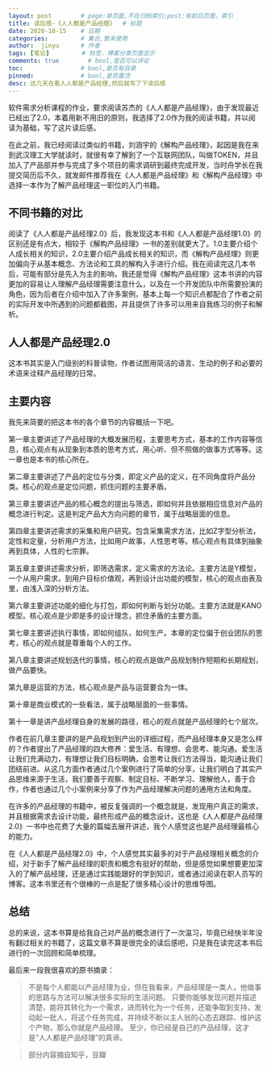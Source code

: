 ```yaml
---
layout: post        # page:单页面,不在归档索引;post:有前后页面，索引
title: 读后感-《人人都是产品经理》  # 标题
date: 2020-10-15    # 日期
categories:         # 集合,暂未使用
author:  jinyu      # 作者
tags: [笔记]         # 标签，博客分类页面显示
comments: true        # bool,是否可以评论
toc:                # bool,是否有目录
pinned:             # bool,是否置顶
desc: 这几天在看人人都是产品经理,然后就写了下读后感
---
```


软件需求分析课程的作业，要求阅读苏杰的《人人都是产品经理》，由于发现最近已经出了2.0，本着用新不用旧的原则，我选择了2.0作为我的阅读书籍，并以阅读为基础，写了这片读后感。

<!-- more -->

在此之前，我已经阅读过类似的书籍，刘涵宇的《解构产品经理》，起因是我在来到武汉理工大学就读时，就很有幸了解到了一个互联网团队，叫做TOKEN，并且加入了产品部并参与完成了多个项目的需求调研到最终完成开发，当时舟学长在我提交简历后不久，就发邮件推荐我在《人人都是产品经理》和《解构产品经理》中选择一本作为了解产品经理这一职位的入门书籍。

## 不同书籍的对比

阅读了《人人都是产品经理2.0》后，我发现这本书和《人人都是产品经理1.0》的区别还是有点大，相较于《解构产品经理》一书的差别就更大了。1.0主要介绍个人成长相关的知识，2.0主要介绍产品成长相关的知识，而《解构产品经理》则更加偏向于从基本概念、方法论和工具的解构入手进行介绍。我在阅读完这几本书后，可能有部分是先入为主的影响，我还是觉得《解构产品经理》这本书讲的内容更加的容易让人理解产品经理需要注意什么，以及在一个开发团队中所需要扮演的角色，因为后者在介绍中加入了许多案例，基本上每一个知识点都配合了作者之前的实际开发中所遇到的问题都截图，并且提供了许多可以用来自我练习的例子和解析。

## 人人都是产品经理2.0

这本书其实是入门级别的科普读物，作者试图用简洁的语言、生动的例子和必要的术语来诠释产品经理的日常。

## 主要内容

我先来简要的把这本书的各个章节的内容概括一下吧。

第一章主要讲述了产品经理的大概发展历程，主要思考方式，基本的工作内容等信息，核心观点有从现象到本质的思考方式，用心听、但不照做的做事方式等等。这一章也是本书的核心所在。

第二章主要讲述了产品的定位与分类，即定义产品的定义，在不同角度将产品分类。核心的观点是定位问题，抓住问题的主要矛盾。

第三章主要讲述产品的核心概念的提出与筛选，即如何并且依据相应信息对产品的概念进行判定。这是判定产品大方向问题的章节，属于战略层面的信息。

第四章主要讲述需求的采集和用户研究。包含采集需求方法，比如Z字型分析法，定性和定量，分析用户方法，比如用户故事，人性思考等。核心观点有具体到抽象再到具体，人性的七宗罪。

第五章主要讲述需求分析，即筛选需求，定义需求的方法论。主要方法是Y模型，一个从用户需求，到用户目标价值观，再到设计出功能的模型，核心的观点由表及里，由浅入深的分析方法。

第六章主要讲述功能的细化与打包，即如何判断与划分功能。主要方法就是KANO模型。核心观点是少即是多的设计理念，抓住矛盾的主要方面。

第七章主要讲述执行事情，即如何组队，如何生产。本章的定位偏于创业团队的思考，核心的观点就是尊重每个人的工作。

第八章主要讲述规划迭代的事情，核心的观点是做产品规划制作短期和长期规划，做产品要快。

第九章是运营的方法，核心观点是产品与运营要合为一体。

第十章是商业模式的一些看法，属于战略层面的一些事情。

第十一章是讲产品经理自身的发展的路径，核心的观点就是产品经理的七个层次。

作者在前几章主要讲的是产品规划到产出的详细过程，而产品经理本身又是怎么样的？作者提出了产品经理的四大修养：爱生活、有理想、会思考、能沟通。爱生活让我们充满动力，有理想让我们目标明确，会思考让我们方法得当，能沟通让我们团结前进。从这几方面作者通过几个案例进行了简单的分享，让我们明白了其实产品思维来源于生活，我们要善于观察、制定目标、不断学习、理解他人，善于合作，作者也通过几个小案例来分享了作为产品经理解决问题的通用方法和角度。

在许多的产品经理的书籍中，被反复强调的一个概念就是，发现用户真正的需求，并且根据需求去设计功能，最终形成产品的概念设计。这也是《人人都是产品经理2.0》一书中也花费了大量的篇幅去展开讲述，我个人感觉这也是产品经理最核心的能力。

在《人人都是产品经理2.0》中，个人感觉其实最多的对于产品经理相关概念的介绍，对于新手了解产品经理的职责和概念有挺好的帮助，但是感觉如果想要更加深入的了解产品经理，还是通过实践能跟好的学到知识，或者通过阅读在职人员写的博客。这本书里还有个很棒的一点是配了很多精心设计的思维导图。

## 总结

总的来说，这本书算是给我自己对产品的概念进行了一次温习，毕竟已经快半年没有翻过相关的书籍了，这篇文章不算是很完全的读后感吧，只是我在读完这本书后进行的一次回顾和简单梳理。

最后来一段我很喜欢的原书摘录：

>不是每个人都能以产品经理为业，但在我看来，产品经理是一类人，他做事的思路与方法可以解决很多实际的生活问题。 只要你能够发现问题并描述清楚，能将其转化为一个需求，进而转化为一个任务，还能争取到支持，发动起一批人，将这个任务完成，并持续不断以主人翁的心态去跟踪、维护这个产物，那么你就是产品经理。 至少，你已经是自己的产品经理，这才是“人人都是产品经理”的真谛。

>部分内容摘自知乎，豆瓣